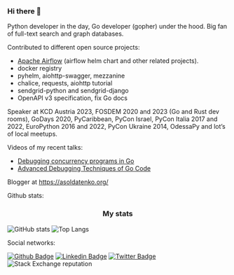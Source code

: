 ### Hi there 👋

Python developer in the day, Go developer (gopher) under the hood. Big fan of full-text search and graph databases.

Contributed to different open source projects:
- [Apache Airflow](https://en.wikipedia.org/wiki/Apache_Airflow) (airflow helm chart and other related projects).
- docker registry
- pyhelm, aiohttp-swagger, mezzanine
- chalice, requests, aiohttp tutorial
- sendgrid-python and sendgrid-django
- OpenAPI v3 specification, fix Go docs

Speaker at KCD Austria 2023, FOSDEM 2020 and 2023 (Go and Rust dev rooms), GoDays 2020, PyCaribbean, PyCon Israel, PyCon Italia 2017 and 2022, EuroPython 2016 and 2022, PyCon Ukraine 2014, OdessaPy and lot’s of local meetups.

Videos of my recent talks:
- [Debugging concurrency programs in Go](https://www.youtube.com/watch?v=D_S9qQ7jzkQ)
- [Advanced Debugging Techniques of Go Code](https://www.youtube.com/watch?v=2kjmLQY8RJk)

Blogger at https://asoldatenko.org/ 

Github stats:


<div align="center"> 
  <h3>My stats</h3>
</div>

![GitHub stats](https://github-readme-stats.vercel.app/api?username=andriisoldatenko&show_icons=true)
![Top Langs](https://github-readme-stats.vercel.app/api/top-langs/?username=andriisoldatenko&layout=compact)

Social networks:

[![Github Badge](https://img.shields.io/badge/-Github-000?style=flat-square&logo=Github&logoColor=white&link=https://github.com/andriisoldatenko)](https://github.com/andriisoldatenko)
[![Linkedin Badge](https://img.shields.io/badge/-LinkedIn-blue?style=flat-square&logo=Linkedin&logoColor=white&link=https://www.linkedin.com/in/andriisoldatenko/)](https://www.linkedin.com/in/andriisoldatenko/)
[![Twitter Badge](https://img.shields.io/badge/-Twitter-1ca0f1?style=flat-square&labelColor=1ca0f1&logo=twitter&logoColor=white&link=https://twitter.com/a_soldatenko)](https://twitter.com/a_soldatenko)
![Stack Exchange reputation](https://img.shields.io/stackexchange/stackoverflow/r/2565213)


